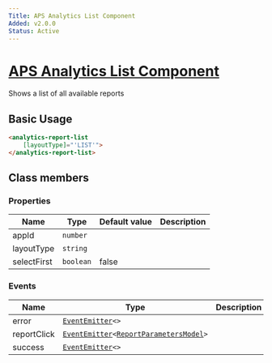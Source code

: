 ```yaml
---
Title: APS Analytics List Component
Added: v2.0.0
Status: Active
---
```


# [APS Analytics List Component](../../../lib/insights/analytics-process/components/analytics-report-list.component.ts "Defined in analytics-report-list.component.ts")

Shows a list of all available reports

## Basic Usage

```html
<analytics-report-list
    [layoutType]="'LIST'">
</analytics-report-list>
```

## Class members

### Properties

| Name | Type | Default value | Description |
| ---- | ---- | ------------- | ----------- |
| appId | `number` |  |  |
| layoutType | `string` |  |  |
| selectFirst | `boolean` | false |  |

### Events

| Name | Type | Description |
| ---- | ---- | ----------- |
| error | [`EventEmitter`](https://angular.io/api/core/EventEmitter)`<>` |  |
| reportClick | [`EventEmitter`](https://angular.io/api/core/EventEmitter)`<`[`ReportParametersModel`](../../../lib/insights/diagram/models/report/reportParameters.model.ts)`>` |  |
| success | [`EventEmitter`](https://angular.io/api/core/EventEmitter)`<>` |  |
